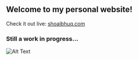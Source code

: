 ## Welcome to my personal website!

Check it out live:
[shoaibhuq.com
](https://personal-website-i4uv4mvyp-shoaibhuqs-projects.vercel.app/)

### Still a work in progress...

![Alt Text](https://media.giphy.com/media/v1.Y2lkPTc5MGI3NjExdTE5ZXFmbjk0cXdkNzM0aHo2NzdpN2xxaTZ1OGViYzRydmJ2M3FpeSZlcD12MV9pbnRlcm5hbF9naWZfYnlfaWQmY3Q9Zw/o0vwzuFwCGAFO/giphy.gif)

